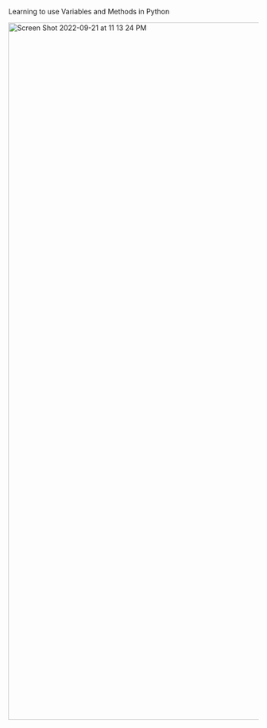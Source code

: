 Learning to use Variables and Methods in Python


<img width="1404" alt="Screen Shot 2022-09-21 at 11 13 24 PM" src="https://user-images.githubusercontent.com/103763124/191612002-9d6de319-e19b-4b53-a0c6-04dcb0ea267e.png">
